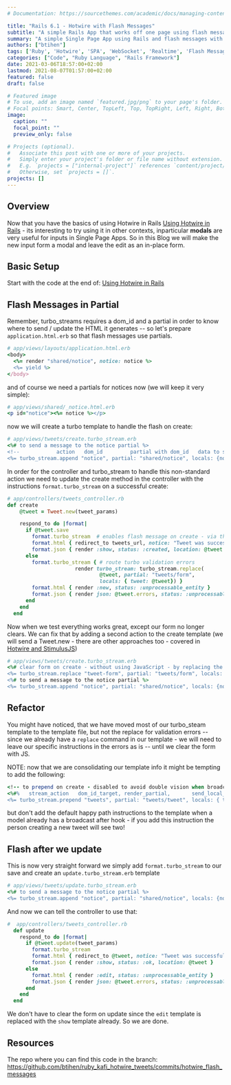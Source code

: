 ```yaml
---
# Documentation: https://sourcethemes.com/academic/docs/managing-content/

title: "Rails 6.1 - Hotwire with Flash Messages"
subtitle: "A simple Rails App that works off one page using flash messages"
summary: "A simple Single Page App using Rails and flash messages with Hotwire"
authors: ["btihen"]
tags: ['Ruby', 'Hotwire', 'SPA', 'WebSocket', 'Realtime', 'Flash Message']
categories: ["Code", "Ruby Language", "Rails Framework"]
date: 2021-03-06T18:57:00+02:00
lastmod: 2021-08-07T01:57:00+02:00
featured: false
draft: false

# Featured image
# To use, add an image named `featured.jpg/png` to your page's folder.
# Focal points: Smart, Center, TopLeft, Top, TopRight, Left, Right, BottomLeft, Bottom, BottomRight.
image:
  caption: ""
  focal_point: ""
  preview_only: false

# Projects (optional).
#   Associate this post with one or more of your projects.
#   Simply enter your project's folder or file name without extension.
#   E.g. `projects = ["internal-project"]` references `content/project/deep-learning/index.md`.
#   Otherwise, set `projects = []`.
projects: []
---
```

## Overview

Now that you have the basics of using Hotwire in Rails [Using Hotwire in Rails](/post_ruby_rails/rails_6_1_hotwire_simple_realtime/) - its interesting to try using it in other contexts, inparticular **modals** are very useful for inputs in Single Page Apps.  So in this Blog we will make the new input form a modal and leave the edit as an in-place form.

## Basic Setup

Start with the code at the end of: [Using Hotwire in Rails](/post_ruby_rails/rails_6_1_hotwire_simple_realtime/)


## Flash Messages in Partial

Remember, turbo_streams requires a dom_id and a partial in order to know where to send / update the HTML it generates -- so let's prepare `application.html.erb` so that flash messages use partials.

```ruby
# app/views/layouts/application.html.erb
<body>
  <%= render "shared/notice", notice: notice %>
  <%= yield %>
</body>
```

and of course we need a partials for notices now (we will keep it very simple):
```ruby
# app/views/shared/_notice.html.erb
<p id="notice"><%= notice %></p>
```

now we will create a turbo template to handle the flash on create:
```ruby
# app/views/tweets/create.turbo_stream.erb
<%# to send a message to the notice partial %>
<!--            action   dom_id         partial with dom_id   data to send in the notice -->
<%= turbo_stream.append "notice", partial: "shared/notice", locals: {notice: "Tweet created."} %>
```

In order for the controller and turbo_stream to handle this non-standard action we need to update the create method in the controller with the instructions `format.turbo_stream` on a successful create:
```ruby
# app/controllers/tweets_controller.rb
def create
    @tweet = Tweet.new(tweet_params)

    respond_to do |format|
      if @tweet.save
        format.turbo_stream  # enables flash message on create - via the create template
        format.html { redirect_to tweets_url, notice: "Tweet was successfully created." }
        format.json { render :show, status: :created, location: @tweet }
      else
        format.turbo_stream { # route turbo validation errors
                      render turbo_stream: turbo_stream.replace(
                              @tweet, partial: "tweets/form",
                              locals: { tweet: @tweet}) }
        format.html { render :new, status: :unprocessable_entity }
        format.json { render json: @tweet.errors, status: :unprocessable_entity }
      end
    end
  end
```

Now when we test everything works great, except our form no longer clears. We can fix that by adding a second action to the create template (we will send a Tweet.new - there are other approaches too - covered in [Hotwire and StimulusJS](/post_ruby_rails/rails_6_1_hotwire_and_stimulusjs))

```ruby
# app/views/tweets/create.turbo_stream.erb
<%# clear form on create - without using JavaScript - by replacing the old Tweet info with Tweet.new %>
<%= turbo_stream.replace "tweet-form", partial: "tweets/form", locals: { tweet: Tweet.new } %>
<%# to send a message to the notice partial %>
<%= turbo_stream.append "notice", partial: "shared/notice", locals: {notice: "Tweet was successfully created."} %>
```

## Refactor

You might have noticed, that we have moved most of our turbo_steam template to the template file, but not the replace for validation errors -- since we already have a `replace` command in our template - we will need to leave our specific instructions in the errors as is -- until we clear the form with JS.

NOTE: now that we are consolidating our template info it might be tempting to add the following:
```ruby
<!-- to prepend on create - disabled to avoid double vision when broadcasting -->
<%#%   stream_action   dom_id_target, render_partial,       send_local_variables   %>
<%= turbo_stream.prepend "tweets", partial: "tweets/tweet", locals: { tweet: @tweet } %>
```
but don't add the default happy path instructions to the template when a model already has a broadcast after hook - if you add this instruction the person creating a new tweet will see two!


## Flash after we update

This is now very straight forward we simply add `format.turbo_stream` to our save and create an `update.turbo_stream.erb` template

```ruby
# app/views/tweets/update.turbo_stream.erb
<%# to send a message to the notice partial %>
<%= turbo_stream.append "notice", partial: "shared/notice", locals: {notice: "Tweet was successfully created."} %>
```

And now we can tell the controller to use that:
```ruby
#  app/controllers/tweets_controller.rb
  def update
    respond_to do |format|
      if @tweet.update(tweet_params)
        format.turbo_stream
        format.html { redirect_to @tweet, notice: "Tweet was successfully updated." }
        format.json { render :show, status: :ok, location: @tweet }
      else
        format.html { render :edit, status: :unprocessable_entity }
        format.json { render json: @tweet.errors, status: :unprocessable_entity }
      end
    end
  end
```

We don't have to clear the form on update since the `edit` template is replaced with the `show` template already.  So we are done.

## Resources

The repo where you can find this code in the branch:
https://github.com/btihen/ruby_kafi_hotwire_tweets/commits/hotwire_flash_messages
